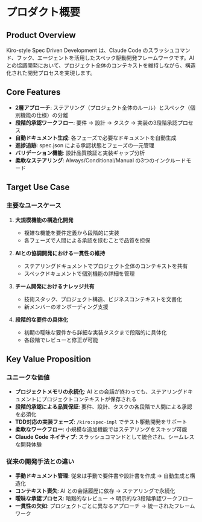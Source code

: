 # プロダクト概要

## Product Overview

Kiro-style Spec Driven Development は、Claude Code のスラッシュコマンド、フック、エージェントを活用したスペック駆動開発フレームワークです。AI との協調開発において、プロジェクト全体のコンテキストを維持しながら、構造化された開発プロセスを実現します。

## Core Features

- **2層アプローチ**: ステアリング（プロジェクト全体のルール）とスペック（個別機能の仕様）の分離
- **段階的承認ワークフロー**: 要件 → 設計 → タスク → 実装の3段階承認プロセス
- **自動ドキュメント生成**: 各フェーズで必要なドキュメントを自動生成
- **進捗追跡**: spec.json による承認状態とフェーズの一元管理
- **バリデーション機能**: 設計品質検証と実装ギャップ分析
- **柔軟なステアリング**: Always/Conditional/Manual の3つのインクルードモード

## Target Use Case

### 主要なユースケース

1. **大規模機能の構造化開発**
   - 複雑な機能を要件定義から段階的に実装
   - 各フェーズで人間による承認を挟むことで品質を担保

2. **AIとの協調開発における一貫性の維持**
   - ステアリングドキュメントでプロジェクト全体のコンテキストを共有
   - スペックドキュメントで個別機能の詳細を管理

3. **チーム開発におけるナレッジ共有**
   - 技術スタック、プロジェクト構造、ビジネスコンテキストを文書化
   - 新メンバーのオンボーディング支援

4. **段階的な要件の具体化**
   - 初期の曖昧な要件から詳細な実装タスクまで段階的に具体化
   - 各段階でレビューと修正が可能

## Key Value Proposition

### ユニークな価値

- **プロジェクトメモリの永続化**: AI との会話が終わっても、ステアリングドキュメントにプロジェクトコンテキストが保存される
- **段階的承認による品質保証**: 要件、設計、タスクの各段階で人間による承認を必須化
- **TDD対応の実装フェーズ**: `/kiro:spec-impl` でテスト駆動開発をサポート
- **柔軟なワークフロー**: 小規模な追加機能ではステアリングをスキップ可能
- **Claude Code ネイティブ**: スラッシュコマンドとして統合され、シームレスな開発体験

### 従来の開発手法との違い

- **手動ドキュメント管理**: 従来は手動で要件書や設計書を作成 → 自動生成と構造化
- **コンテキスト喪失**: AI との会話履歴に依存 → ステアリングで永続化
- **曖昧な承認プロセス**: 暗黙的なレビュー → 明示的な3段階承認ワークフロー
- **一貫性の欠如**: プロジェクトごとに異なるアプローチ → 統一されたフレームワーク
